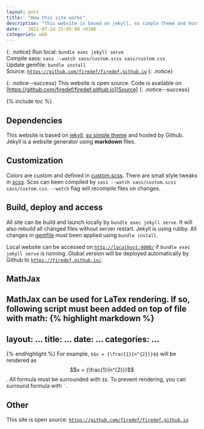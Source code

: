 ```yaml
---
layout: post
title:  "How this site works"
description: "This website is based on jekyll, so simple theme and hosted by Github..."
date:   2022-07-24 15:05:00 +0300
categories: web
---
```

<script src="https://polyfill.io/v3/polyfill.min.js?features=es6"></script>
<script type="text/javascript" id="MathJax-script" async
  src="https://cdn.jsdelivr.net/npm/mathjax@3/es5/tex-chtml.js">
</script>

{: .notice}
Run local: `bundle exec jekyll serve` <br/>
Compile sass: `sass --watch sass/custom.scss sass/custom.css` <br/>
Update gemfile: `bundle install` <br/>
Source: [`https://github.com/firedef/firedef.github.io`][Source]
{: .notice}

{: .notice--success}
This website is open source. Code is available on <br/>
[https://github.com/firedef/firedef.github.io][Source]
{: .notice--success}

{% include toc %}

## Dependencies
This website is based on [jekyll][Jekyll], [so simple theme][SoSimple] and hosted by Github. Jekyll is a website generator using **markdown** files.

## Customization
Colors are custom and defined in [custom.scss][CustomScss]. There are small style tweaks in [scss][Scss].
Scss can been compiled by `sass --watch sass/custom.scss sass/custom.css`. `--watch` flag will recompile files on changes.

## Build, deploy and access
All site can be build and launch locally by `bundle exec jekyll serve`. It will also rebuild all changed files without server restart.
Jekyll is using rubby. All changes in [gemfile][GemFile] must been applied using `bundle install`.

Local website can be accessed on [`http://localhost:4000/`][LocalAddress] if `bundle exec jekyll serve` is running.
Global version will be deployed automatically by Github to [`https://firedef.github.io/`][GlobalAddress].

## MathJax
MathJax can be used for LaTex rendering. 
If so, following script must been added on top of file with math: 
{% highlight markdown %}
---
layout: ...
title:  ...
date:   ...
categories: ...
---
<script src="https://polyfill.io/v3/polyfill.min.js?features=es6"></script>
<script type="text/javascript" id="MathJax-script" async
  src="https://cdn.jsdelivr.net/npm/mathjax@3/es5/tex-chtml.js">
</script>
{% endhighlight %}
For example, `$$x = {\frac{1}{n^{2}}}$$` will be rendered as $$x = {\frac{1}{n^{2}}}$$. All formula must be surrounded with `$$`. To prevent rendering, you can surround formula with `` ` ``.

## Other
This site is open source: [`https://github.com/firedef/firedef.github.io`][Source]

[Jekyll]: https://jekyllrb.com/
[SoSimple]: https://github.com/mmistakes/so-simple-theme
[CustomScss]: https://github.com/firedef/firedef.github.io/blob/main/sass/custom.scss
[Scss]: https://github.com/firedef/firedef.github.io/blob/main/sass/
[GemFile]: https://github.com/firedef/firedef.github.io/blob/main/Gemfile
[LocalAddress]: http://localhost:4000/
[GlobalAddress]: https://firedef.github.io/
[Source]: https://github.com/firedef/firedef.github.io